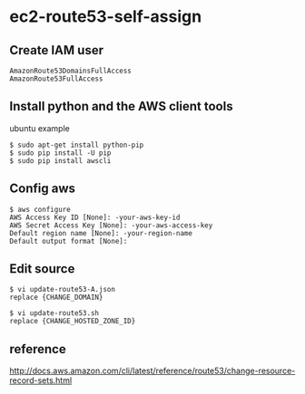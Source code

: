 # ec2-route53-self-assign



## Create IAM user
```
AmazonRoute53DomainsFullAccess
AmazonRoute53FullAccess
```


## Install python and the AWS client tools
ubuntu example
```
$ sudo apt-get install python-pip
$ sudo pip install -U pip
$ sudo pip install awscli
```



## Config aws
```
$ aws configure
AWS Access Key ID [None]: -your-aws-key-id
AWS Secret Access Key [None]: -your-aws-access-key
Default region name [None]: -your-region-name
Default output format [None]:
```


## Edit source
```
$ vi update-route53-A.json
replace {CHANGE_DOMAIN} 
```
```
$ vi update-route53.sh
replace {CHANGE_HOSTED_ZONE_ID} 
```

## reference 
http://docs.aws.amazon.com/cli/latest/reference/route53/change-resource-record-sets.html
